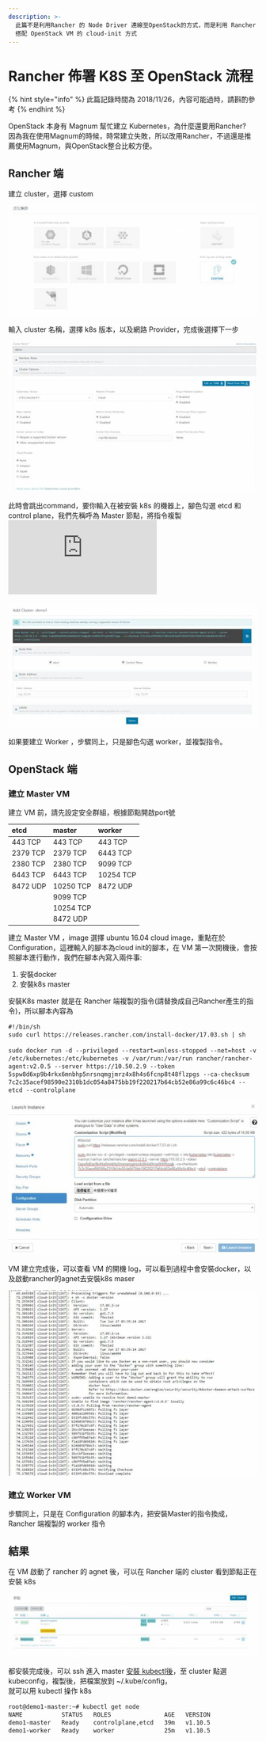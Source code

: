 ```yaml
---
description: >-
  此篇不是利用Rancher 的 Node Driver 連線至OpenStack的方式，而是利用 Rancher 建立 cluster 的 custom
  搭配 OpenStack VM 的 cloud-init 方式
---
```


# Rancher 佈署 K8S 至 OpenStack 流程

{% hint style="info" %}
此篇記錄時間為 2018/11/26，內容可能過時，請斟酌參考
{% endhint %}

OpenStack 本身有 Magnum 幫忙建立 Kubernetes，為什麼還要用Rancher?  
因為我在使用Magnum的時候，時常建立失敗，所以改用Rancher，不過還是推薦使用Magnum，與OpenStack整合比較方便。

## Rancher 端

建立 cluster，選擇 custom

![](../.gitbook/assets/1.jpg)

輸入 cluster 名稱，選擇 k8s 版本，以及網路 Provider，完成後選擇下一步

![](../.gitbook/assets/2.jpg)

此時會跳出command，要你輸入在被安裝 k8s 的機器上，腳色勾選 etcd 和 control plane，我們先稱呼為 Master 節點，將指令複製  
[![](http://10.50.0.12/wiki/lib/exe/fetch.php?w=600&tok=df9691&media=project:openstack:container:3.jpg)](http://10.50.0.12/wiki/lib/exe/detail.php?id=project%3Aopenstack%3Acontainer%3Arancher_custom&media=project:openstack:container:3.jpg)

![](../.gitbook/assets/3.jpg)

如果要建立 Worker ，步驟同上，只是腳色勾選 worker，並複製指令。

## OpenStack 端

### 建立 Master VM

建立 VM 前，請先設定安全群組，根據節點開啟port號

| etcd | master | worker |
| :--- | :--- | :--- |
| 443 TCP | 443 TCP | 443 TCP |
| 2379 TCP | 2379 TCP | 6443 TCP |
| 2380 TCP | 2380 TCP | 9099 TCP |
| 6443 TCP | 6443 TCP | 10254 TCP |
| 8472 UDP | 10250 TCP | 8472 UDP |
|  | 9099 TCP |  |
|  | 10254 TCP |  |
|  | 8472 UDP |  |

建立 Master VM ，image 選擇 ubuntu 16.04 cloud image，重點在於 Configuration，這裡輸入的腳本為cloud init的腳本，在 VM 第一次開機後，會按照腳本進行動作，我們在腳本內寫入兩件事:

1. 安裝docker
2. 安裝k8s master

安裝K8s master 就是在 Rancher 端複製的指令\(請替換成自己Rancher產生的指令\)，所以腳本內容為

```text
#!/bin/sh
sudo curl https://releases.rancher.com/install-docker/17.03.sh | sh

sudo docker run -d --privileged --restart=unless-stopped --net=host -v /etc/kubernetes:/etc/kubernetes -v /var/run:/var/run rancher/rancher-agent:v2.0.5 --server https://10.50.2.9 --token 5spw8d6xp9b4rkx6mnbhp5nrsnqmgjmrz4x8h4s6fcnp8t48flzpgs --ca-checksum 7c2c35acef98590e2310b1dc054a8475bb19f220217b64cb52e86a99c6c46bc4 --etcd --controlplane
```

![](../.gitbook/assets/4.jpg)

VM 建立完成後，可以查看 VM 的開機 log，可以看到過程中會安裝docker，以及啟動rancher的agnet去安裝k8s maser

![](../.gitbook/assets/5.jpg)

### 建立 Worker VM

步驟同上，只是在 Configuration 的腳本內，把安裝Master的指令換成，Rancher 端複製的 worker 指令

## 結果

在 VM 啟動了 rancher 的 agnet 後，可以在 Rancher 端的 cluster 看到節點正在安裝 k8s

![](../.gitbook/assets/6.jpg)

都安裝完成後，可以 ssh 進入 master [安裝 kubectl後](https://kubernetes.io/docs/tasks/tools/install-kubectl/)，至 cluster 點選 kubeconfig，複製後，把檔案放到 ~/.kube/config，  
就可以用 kubectl 操作 k8s

```text
root@demo1-master:~# kubectl get node
NAME           STATUS   ROLES               AGE   VERSION
demo1-master   Ready    controlplane,etcd   39m   v1.10.5
demo1-worker   Ready    worker              25m   v1.10.5
```

